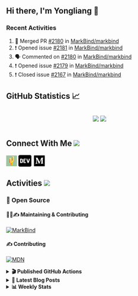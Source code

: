 ## Hi there, I'm Yongliang 👋

### Recent Activities

<!--START_SECTION:activity-->
1. 🎉 Merged PR [#2180](https://github.com/MarkBind/markbind/pull/2180) in [MarkBind/markbind](https://github.com/MarkBind/markbind)
2. ❗️ Opened issue [#2181](https://github.com/MarkBind/markbind/issues/2181) in [MarkBind/markbind](https://github.com/MarkBind/markbind)
3. 🗣 Commented on [#2180](https://github.com/MarkBind/markbind/issues/2180) in [MarkBind/markbind](https://github.com/MarkBind/markbind)
4. ❗️ Opened issue [#2179](https://github.com/MarkBind/markbind/issues/2179) in [MarkBind/markbind](https://github.com/MarkBind/markbind)
5. ❗️ Closed issue [#2167](https://github.com/MarkBind/markbind/issues/2167) in [MarkBind/markbind](https://github.com/MarkBind/markbind)
<!--END_SECTION:activity-->

## GitHub Statistics :chart_with_upwards_trend:
<div align="center">
<div style="display: flex; align-items: center; justify-content: center;">

[![](https://github-readme-stats-tlylt.vercel.app/api?username=tlylt&show_icons=true&theme=tokyonight&hide_border=true&locale=en)](https://github.com/tlylt)
[![](https://github-readme-streak-stats.herokuapp.com/?user=tlylt&theme=tokyonight&hide_border=true)](https://github.com/tlylt)
</div>
</div>

## Connect With Me <img src="https://media.giphy.com/media/2wh5K5yE3ulp3xgYcG/giphy-downsized.gif" width="30">

<a href="https://www.yongliangliu.com/" target="_blank"><img align="center" src="static/site-icon.png" alt="yongliangliu.com" height="29" width="29" /></a>
<a href="https://dev.to/tlylt" target="_blank"><img align="center" src="static/dev-badge.svg" alt="dev.to/tlylt" height="35" width="35" /></a>
<a href="https://tlylt.medium.com" target="_blank"><img align="center" src="static/medium.png" alt="tlylt.medium.com" height="35" width="35" /></a>

## Activities <img src="https://media.giphy.com/media/WUlplcMpOCEmTGBtBW/giphy.gif" width="30">

### 🔭 Open Source

#### 👷‍♂️✍️ Maintaining & Contributing
[![MarkBind](https://github-readme-stats-tlylt.vercel.app/api/pin/?username=markbind&repo=markbind)](https://github.com/MarkBind/markbind)

#### ✍️ Contributing
[![MDN](https://github-readme-stats-tlylt.vercel.app/api/pin/?username=mdn&repo=content)](https://github.com/mdn/content)

<details>
<summary> <b>🎬 Published GitHub Actions </b> </summary>

[![install-graphviz](https://github-readme-stats-tlylt.vercel.app/api/pin/?username=tlylt&repo=install-graphviz)](https://github.com/tlylt/install-graphviz)

[![reposense-action](https://github-readme-stats-tlylt.vercel.app/api/pin/?username=tlylt&repo=reposense-action)](https://github.com/tlylt/reposense-action)

[![markbin-action](https://github-readme-stats-tlylt.vercel.app/api/pin/?username=markbind&repo=markbind-action)](https://github.com/MarkBind/markbind-action)

</details>

<details>
<summary> <b>📕 Latest Blog Posts</b> </summary>

<!-- BLOG-POST-LIST:START -->
- [Creating a regex-based Markdown parser in TypeScript](https://www.yongliangliu.com/blog/rmark/)
- [Create VSCode Snippets for Markdown Blog Workflows](https://www.yongliangliu.com/blog/vscode-snippets/)
- [Brag Doc 2023](https://www.yongliangliu.com/blog/brag-doc-2023/)
- [My Journey into Open Source](https://www.yongliangliu.com/blog/my-journey-into-open-source/)
- [Resources for Orbital CP2106 Independent Software Development Project](https://www.yongliangliu.com/blog/orbital-prep/)
<!-- BLOG-POST-LIST:END -->

</details>

<details>
<summary> <b>📊 Weekly Stats</b> </summary>

<!--START_SECTION:waka-->
![Code Time](http://img.shields.io/badge/Code%20Time-811%20hrs%2022%20mins-blue)

**🐱 My GitHub Data** 

> 🏆 584 Contributions in the Year 2023
 > 
> 📦 604.4 kB Used in GitHub's Storage 
 > 
> 🚫 Not Opted to Hire
 > 
> 📜 160 Public Repositories 
 > 
> 🔑 27 Private Repositories  
 > 
**I'm an Early 🐤** 

```text
🌞 Morning      234 commits       ███████░░░░░░░░░░░░░░░░░░   30.59 % 
🌆 Daytime      204 commits       ██████░░░░░░░░░░░░░░░░░░░   26.67 % 
🌃 Evening      278 commits       █████████░░░░░░░░░░░░░░░░   36.34 % 
🌙 Night         49 commits       █░░░░░░░░░░░░░░░░░░░░░░░░   06.41 % 

```
📅 **I'm Most Productive on Friday** 

```text
Monday         111 commits       ███░░░░░░░░░░░░░░░░░░░░░░   14.51 % 
Tuesday         94 commits       ███░░░░░░░░░░░░░░░░░░░░░░   12.29 % 
Wednesday      129 commits       ████░░░░░░░░░░░░░░░░░░░░░   16.86 % 
Thursday        98 commits       ███░░░░░░░░░░░░░░░░░░░░░░   12.81 % 
Friday         171 commits       █████░░░░░░░░░░░░░░░░░░░░   22.35 % 
Saturday       100 commits       ███░░░░░░░░░░░░░░░░░░░░░░   13.07 % 
Sunday          62 commits       ██░░░░░░░░░░░░░░░░░░░░░░░   08.10 % 

```


📊 **This Week I Spent My Time On** 

```text
⌚︎ Time Zone: Asia/Singapore

💬 Programming Languages: 
Markdown                 13 hrs              █████████████████░░░░░░░░   69.63 % 
JavaScript               2 hrs 18 mins       ███░░░░░░░░░░░░░░░░░░░░░░   12.31 % 
YAML                     39 mins             █░░░░░░░░░░░░░░░░░░░░░░░░   03.51 % 
Java                     38 mins             ░░░░░░░░░░░░░░░░░░░░░░░░░   03.44 % 
Text                     35 mins             ░░░░░░░░░░░░░░░░░░░░░░░░░   03.16 % 

```


 Last Updated on 21/02/2023 00:39:36 UTC
<!--END_SECTION:waka-->

</details>
